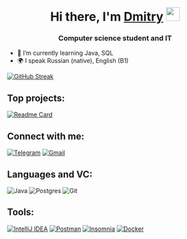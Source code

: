 <h1 align="center">Hi there, I'm <a href="https://t.me/SyBeRGEN" target="_blank">Dmitry</a> 
<img src="https://github.com/blackcater/blackcater/raw/main/images/Hi.gif" height="32"/></h1>
<h3 align="center">Computer science student and IT </h3>

- 🌱 I’m currently learning Java, SQL
- 🌍 I speak Russian (native), English (B1)

[![GitHub Streak](https://streak-stats.demolab.com?user=SyBeRGEN&theme=dark)](https://git.io/streak-stats)


## Top projects:

[![Readme Card](https://github-readme-stats.vercel.app/api/pin/?username=SyBeRGEN&repo=ShareIt)](https://github.com/SyBeRGEN/ShareIt)


## Connect with me:

[![Telegram](https://img.shields.io/badge/Telegram-2CA5E0?style=for-the-badge&logo=telegram&logoColor=white)](https://t.me/SyBeRGEN) [![Gmail](https://img.shields.io/badge/Gmail-D14836?style=for-the-badge&logo=gmail&logoColor=white)](mailto:melan19977@gmail.com)

## Languages and VC:

![Java](https://img.shields.io/badge/java-%23ED8B00.svg?style=for-the-badge&logo=openjdk&logoColor=white) ![Postgres](https://img.shields.io/badge/postgres-%23316192.svg?style=for-the-badge&logo=postgresql&logoColor=white) ![Git](https://img.shields.io/badge/git-%23F05033.svg?style=for-the-badge&logo=git&logoColor=white)

## Tools:
[![IntelliJ IDEA](https://img.shields.io/badge/IntelliJIDEA-000000.svg?style=for-the-badge&logo=intellij-idea&logoColor=white)](https://www.jetbrains.com/ru-ru/idea/) [![Postman](https://img.shields.io/badge/Postman-FF6C37?style=for-the-badge&logo=postman&logoColor=white)](https://www.postman.com/) [![Insomnia](https://img.shields.io/badge/Insomnia-black?style=for-the-badge&logo=insomnia&logoColor=5849BE)](https://insomnia.rest/) [![Docker](https://img.shields.io/badge/docker-%230db7ed.svg?style=for-the-badge&logo=docker&logoColor=white)](https://www.docker.com/)